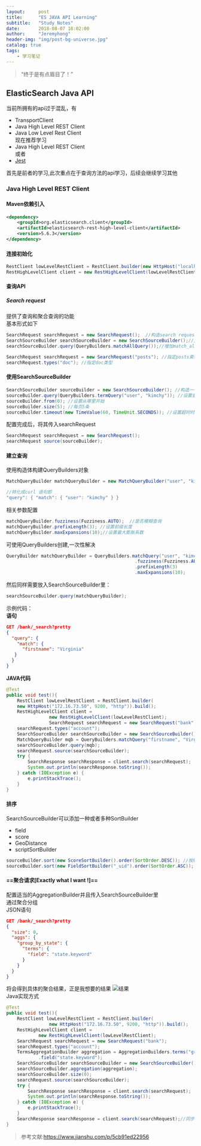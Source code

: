 ```yaml
---
layout:     post
title:      "ES JAVA API Learning"
subtitle:   "Study Notes"
date:       2018-08-07 18:02:00
author:     "Jeremyhong"
header-img: "img/post-bg-universe.jpg"
catalog: true
tags:
    - 学习笔记
---
```


> “终于是有点眉目了！”


## ElasticSearch Java API
当前所拥有的api过于混乱，有
- TransportClient
- Java High Level REST Client
- Java Low Level Rest Client  
现在推荐学习
- Java High Level REST Client  
或者
- [Jest](https://github.com/searchbox-io/Jest/tree/master/jest)  

首先是前者的学习,此次重点在于查询方法的api学习，后续会继续学习其他
### Java High Level REST Client  
#### Maven依赖引入
```xml
<dependency>
    <groupId>org.elasticsearch.client</groupId>
    <artifactId>elasticsearch-rest-high-level-client</artifactId>
    <version>5.6.3</version>
</dependency>
```  

#### 连接初始化
```java
RestClient lowLevelRestClient = RestClient.builder(new HttpHost("localhost",9200,"http")).build();
RestHighLevelClient client = new RestHighLevelClient(lowLevelRestClient);
```  

#### 查询API
##### Search request
提供了查询和聚合查询的功能  
基本形式如下
```java
SearchRequest searchRequest = new SearchRequest();  //构造search request .在这里无参，查询全部索引
SearchSourceBuilder searchSourceBuilder = new SearchSourceBuilder();//大多数查询参数要写在searchSourceBuilder里 
searchSourceBuilder.query(QueryBuilders.matchAllQuery());//增加match_all的条件。
```  

```java
SearchRequest searchRequest = new SearchRequest("posts"); //指定posts索引
searchRequest.types("doc"); //指定doc类型
```
  
#### 使用SearchSourceBuilder
```java
SearchSourceBuilder sourceBuilder = new SearchSourceBuilder(); //构造一个默认配置的对象
sourceBuilder.query(QueryBuilders.termQuery("user", "kimchy")); //设置查询
sourceBuilder.from(0); //设置从哪里开始
sourceBuilder.size(5); //每页5条
sourceBuilder.timeout(new TimeValue(60, TimeUnit.SECONDS)); //设置超时时间
```  
配置完成后，将其传入searchRequest
```java
SearchRequest searchRequest = new SearchRequest();
searchRequest source(sourceBuilder);
```  
#### 建立查询
使用构造体构建QueryBuilders对象
```java
MatchQueryBuilder matchQueryBuilder = new MatchQueryBuilder("user", "kimchy");

//转化成curl 语句即
"query": { "match": { "user": "kimchy" } }
```  
相关参数配置
```java
matchQueryBuilder.fuzziness(Fuzziness.AUTO);  //是否模糊查询
matchQueryBuilder.prefixLength(3); //设置前缀长度
matchQueryBuilder.maxExpansions(10);//设置最大膨胀系数 
```  
可使用QueryBuilders创建,一次性解决
```java
QueryBuilder matchQueryBuilder = QueryBuilders.matchQuery("user", "kimchy")
                                                .fuzziness(Fuzziness.AUTO)
                                                .prefixLength(3)
                                                .maxExpansions(10);
```  
然后同样需要放入SearchSourceBuilder里：
```java
searchSourceBuilder.query(matchQueryBuilder);
```  
示例代码：   
**语句**
```json
GET /bank/_search?pretty
{
  "query": {
    "match": {
      "firstname": "Virginia"  
   }
  }
}
```   
**JAVA代码**
```java
@Test
public void test(){
    RestClient lowLevelRestClient = RestClient.builder(
    new HttpHost("172.16.73.50", 9200, "http")).build();
    RestHighLevelClient client =
                new RestHighLevelClient(lowLevelRestClient);
                SearchRequest searchRequest = new SearchRequest("bank");
    searchRequest.types("account");
    SearchSourceBuilder searchSourceBuilder = new SearchSourceBuilder();
    MatchQueryBuilder mqb = QueryBuilders.matchQuery("firstname", "Virginia");
    searchSourceBuilder.query(mqb);
    searchRequest.source(searchSourceBuilder);
    try {
        SearchResponse searchResponse = client.search(searchRequest);
        System.out.println(searchResponse.toString());
    } catch (IOException e) {
        e.printStackTrace();
    }
}
```  
#### 排序
SearchSourceBuilder可以添加一种或者多种SortBuilder
- field
- score
- GeoDistance
- scriptSortBuilder
```java
sourceBuilder.sort(new ScoreSortBuilder().order(SortOrder.DESC)); //按照score倒序排列
sourceBuilder.sort(new FieldSortBuilder("_uid").order(SortOrder.ASC));  //并且按照id正序排列
```  
#### ==聚合请求[Exactly what I want !]==
配置适当的AggregationBuilder并且传入SearchSourceBuilder里  
通过聚合分组  
JSON语句  
```json
GET /bank/_search?pretty
{
  "size": 0,
  "aggs": {
    "group_by_state": {
      "terms": {
        "field": "state.keyword"
      }
    }
  }
}
```  
将会得到具体的聚合结果，正是我想要的结果
![结果](http://chuantu.biz/t6/354/1533634846x-1404792987.png)  
Java实现方式
```java
@Test
public void test(){
    RestClient lowLevelRestClient = RestClient.builder(
                new HttpHost("172.16.73.50", 9200, "http")).build();
    RestHighLevelClient client =
            new RestHighLevelClient(lowLevelRestClient);
    SearchRequest searchRequest = new SearchRequest("bank");
    searchRequest.types("account");
    TermsAggregationBuilder aggregation = AggregationBuilders.terms("group_by_state")
            .field("state.keyword");
    SearchSourceBuilder searchSourceBuilder = new SearchSourceBuilder();
    searchSourceBuilder.aggregation(aggregation);
    searchSourceBuilder.size(0);
    searchRequest.source(searchSourceBuilder);
    try {
        SearchResponse searchResponse = client.search(searchRequest);
        System.out.println(searchResponse.toString());
    } catch (IOException e) {
        e.printStackTrace();
    }
    SearchResponse searchResponse = client.search(searchRequest);//同步
}
```  







> 参考文献:https://www.jianshu.com/p/5cb91ed22956

